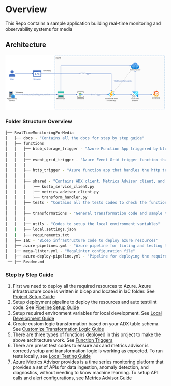 # Overview

This Repo contains a sample application building real-time monitoring and observability systems for media

## Architecture

![Architecture](./docs/images/real_time_monitoring_and_observability_for_media_workflow.png)

### Folder Structure Overview

```bash
├── RealTimeMonitoringForMedia
│   ├── docs - "Contains all the docs for step by step guide"
│   ├── functions
│   │   ├── blob_storage_trigger - "Azure Function App triggered by blob event which transforms the data from blob to ADX"
│   │   │
│   │   ├── event_grid_trigger - "Azure Event Grid trigger function that listens the blob event and triggers the blob storage trigger function"
│   │   │
│   │   ├── http_trigger - "Azure function app that handles the http triggers, gets the data from http trigger and transforms the data to ADX"
│   │   │
│   │   ├── shared - "Contains ADX client, Metrics Advisor client, and data transformation handler code"
│   │   │   ├── kusto_service_client.py
│   │   │   ├── metrics_advisor_client.py
│   │   │   ├── transform_handler.py
│   │   ├── tests - "Contains all the tests codes to check the functionality of setup"
│   │   │
│   │   ├── transformations - "General transformation code and sample transformation code for slow start table"
│   │   │
│   │   ├── utils - "Codes to setup the local environment variables"
│   |   ├── local.settings.json
│   |   ├── requirements.txt
│   ├── IaC - "Bicep infrastructure code to deploy azure resources"
│   ├── azure-pipelines.yml - "Azure pipeline for linting and testing the source code"
│   ├── mega-linter.yml - "Megalinter configuration file"
│   ├── azure-deploy-pipeline.yml - "Pipeline for deploying the required Azure resources"
 ── ├── Readme.md
```

### Step by Step Guide

1. First we need to deploy all the required resources to Azure. Azure infrastructure code is written in bicep and located in IaC folder. See [Project Setup Guide](./docs/1_project_setup.md)
2. Setup deployment pipeline to deploy the resources and auto test/lint code. See [Pipeline Setup Guide](./docs/3_pipelines.md)
3. Setup required environment variables for local development. See [Local Development Guide](./docs/2_local_development_setup.md)
4. Create custom logic transformation based on your ADX table schema. See [Customize Transformation Logic Guide](./docs/4_extending_transformation_logic.md)
5. There are three types of functions deployed in this project to make the above architecture work. See [Function Triggers](./docs/5_function_triggers.md)
6. There are preset test codes to ensure adx and metrics advisor is correctly setup and transformation logic is working as expected. To run tests locally, see [Local Testing Guide](./docs/6_running_tests_locally.md)
7. Azure Metrics Advisor provides is a time series monitoring platform that provides a set of APIs for data ingestion, anomaly detection, and diagnostics, without needing to know machine learning. To setup API calls and alert configurations, see [Metrics Advisor Guide](./docs/7_metrics_advisor_setup.md)
